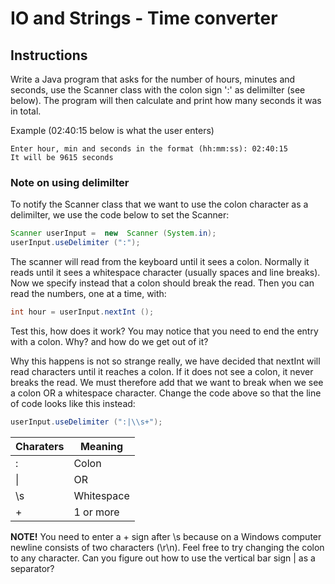 # IO and Strings - Time converter

## Instructions  
Write a Java program that asks for the number of hours, minutes and seconds, use the Scanner class with the colon sign ':' as delimilter (see below). The program will then calculate and print how many seconds it was in total.

Example (02:40:15 below is what the user enters)
```
Enter hour, min and seconds in the format (hh:mm:ss): 02:40:15
It will be 9615 seconds
```

### Note on using delimilter

To notify the Scanner class that we want to use the colon character as a delimilter, we use the code below to set the Scanner:

```java
Scanner userInput =  new  Scanner (System.in); 
userInput.useDelimiter (":"); 
```

The scanner will read from the keyboard until it sees a colon. Normally it reads until it sees a whitespace character (usually spaces and line breaks). Now we specify instead that a colon should break the read. Then you can read the numbers, one at a time, with:

```java
int hour = userInput.nextInt (); 
```

Test this, how does it work? You may notice that you need to end the entry with a colon. Why? and how do we get out of it?

Why this happens is not so strange really, we have decided that nextInt will read characters until it reaches a colon. If it does not see a colon, it never breaks the read. We must therefore add that we want to break when we see a colon OR a whitespace character. Change the code above so that the line of code looks like this instead:

```java
userInput.useDelimiter (":|\\s+"); 
```

|  Charaters | Meaning   |
|---|---|
| : | Colon |
| \| | OR |
| \\s | Whitespace  |
 +  | 1 or more  |

**NOTE!** You need to enter a + sign after \\s because on a Windows computer newline consists of two characters (\r\n).
Feel free to try changing the colon to any character. Can you figure out how to use the vertical bar sign | as a separator?